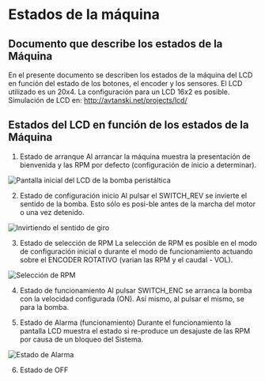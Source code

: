 # Estados de la máquina

## Documento que describe los estados de la Máquina
En el presente documento se describen los estados de la máquina del LCD en función del estado de los botones, el encoder y los sensores.
El LCD utilizado es un 20x4. La configuración para un LCD 16x2 es posible.
Simulación de LCD en: http://avtanski.net/projects/lcd/

## Estados del LCD en función de los estados de la Máquina
1.	Estado de arranque
Al arrancar la máquina muestra la presentación de bienvenida y las RPM por defecto (configuración de inicio a determinar).

![Pantalla inicial del LCD de la bomba peristáltica](https://gitlab.com/coronavirusmakers/ecmo/-/raw/master/Bomba%20peristaltica/img/image001.png "Pantalla inicial del LCD de la bomba peristáltica")

2.	Estado de configuración inicio
	Al pulsar el SWITCH_REV se invierte el sentido de la bomba. Esto sólo es posi-ble antes de la marcha del motor o una vez detenido. 

![Invirtiendo el sentido de giro](https://gitlab.com/coronavirusmakers/ecmo/-/raw/master/Bomba%20peristaltica/img/image003.png "Invirtiendo el sentido de giro")

3.	Estado de selección de RPM
	La selección de RPM es posible en el modo de configuración inicial o durante el modo de funcionamiento actuando sobre el ENCODER ROTATIVO (varian las RPM y el caudal - VOL).

![Selección de RPM](https://gitlab.com/coronavirusmakers/ecmo/-/raw/master/Bomba%20peristaltica/img/image001.png "Selección de RPM")

4.	Estado de funcionamiento
	Al pulsar SWITCH_ENC se arranca la bomba con la velocidad configurada (ON). Así mismo, al pulsar el mismo, se para la bomba.

5.	Estado de Alarma (funcionamiento)
	Durante el funcionamiento la pantalla LCD muestra el estado <ALARM> si re-produce un desajuste de las RPM por causa de un bloqueo del Sistema.
 
![Estado de Alarma](https://gitlab.com/coronavirusmakers/ecmo/-/raw/master/Bomba%20peristaltica/img/image014.png "Estado de Alarma")

6.	Estado de OFF
